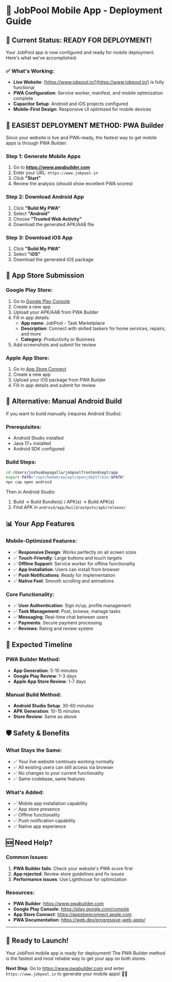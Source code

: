 # 📱 JobPool Mobile App - Deployment Guide

## 🎯 Current Status: READY FOR DEPLOYMENT!

Your JobPool app is now configured and ready for mobile deployment. Here's what we've accomplished:

### ✅ What's Working:
- **Live Website**: [https://www.jobpool.in/](https://www.jobpool.in/) is fully functional
- **PWA Configuration**: Service worker, manifest, and mobile optimization complete
- **Capacitor Setup**: Android and iOS projects configured
- **Mobile-First Design**: Responsive UI optimized for mobile devices

## 🚀 EASIEST DEPLOYMENT METHOD: PWA Builder

Since your website is live and PWA-ready, the fastest way to get mobile apps is through PWA Builder:

### Step 1: Generate Mobile Apps
1. Go to **https://www.pwabuilder.com**
2. Enter your URL: `https://www.jobpool.in`
3. Click **"Start"**
4. Review the analysis (should show excellent PWA scores)

### Step 2: Download Android App
1. Click **"Build My PWA"**
2. Select **"Android"**
3. Choose **"Trusted Web Activity"**
4. Download the generated APK/AAB file

### Step 3: Download iOS App
1. Click **"Build My PWA"**
2. Select **"iOS"**
3. Download the generated iOS package

## 📱 App Store Submission

### Google Play Store:
1. Go to [Google Play Console](https://play.google.com/console)
2. Create a new app
3. Upload your APK/AAB from PWA Builder
4. Fill in app details:
   - **App name**: JobPool - Task Marketplace
   - **Description**: Connect with skilled taskers for home services, repairs, and more
   - **Category**: Productivity or Business
5. Add screenshots and submit for review

### Apple App Store:
1. Go to [App Store Connect](https://appstoreconnect.apple.com)
2. Create a new app
3. Upload your iOS package from PWA Builder
4. Fill in app details and submit for review

## 🔧 Alternative: Manual Android Build

If you want to build manually (requires Android Studio):

### Prerequisites:
- Android Studio installed
- Java 17+ installed
- Android SDK configured

### Build Steps:
```bash
cd /Users/joshuabayagalla/jobpoolfrontendsept/app
export PATH="/opt/homebrew/opt/openjdk@17/bin:$PATH"
npx cap open android
```

Then in Android Studio:
1. Build → Build Bundle(s) / APK(s) → Build APK(s)
2. Find APK in `android/app/build/outputs/apk/release/`

## 📊 Your App Features

### Mobile-Optimized Features:
- ✅ **Responsive Design**: Works perfectly on all screen sizes
- ✅ **Touch-Friendly**: Large buttons and touch targets
- ✅ **Offline Support**: Service worker for offline functionality
- ✅ **App Installation**: Users can install from browser
- ✅ **Push Notifications**: Ready for implementation
- ✅ **Native Feel**: Smooth scrolling and animations

### Core Functionality:
- ✅ **User Authentication**: Sign in/up, profile management
- ✅ **Task Management**: Post, browse, manage tasks
- ✅ **Messaging**: Real-time chat between users
- ✅ **Payments**: Secure payment processing
- ✅ **Reviews**: Rating and review system

## 🎉 Expected Timeline

### PWA Builder Method:
- **App Generation**: 5-10 minutes
- **Google Play Review**: 1-3 days
- **Apple App Store Review**: 1-7 days

### Manual Build Method:
- **Android Studio Setup**: 30-60 minutes
- **APK Generation**: 10-15 minutes
- **Store Review**: Same as above

## 🛡️ Safety & Benefits

### What Stays the Same:
- ✅ Your live website continues working normally
- ✅ All existing users can still access via browser
- ✅ No changes to your current functionality
- ✅ Same codebase, same features

### What's Added:
- ✅ Mobile app installation capability
- ✅ App store presence
- ✅ Offline functionality
- ✅ Push notification capability
- ✅ Native app experience

## 🆘 Need Help?

### Common Issues:
1. **PWA Builder fails**: Check your website's PWA score first
2. **App rejected**: Review store guidelines and fix issues
3. **Performance issues**: Use Lighthouse for optimization

### Resources:
- **PWA Builder**: https://www.pwabuilder.com
- **Google Play Console**: https://play.google.com/console
- **App Store Connect**: https://appstoreconnect.apple.com
- **PWA Documentation**: https://web.dev/progressive-web-apps/

---

## 🚀 Ready to Launch!

Your JobPool mobile app is ready for deployment! The PWA Builder method is the fastest and most reliable way to get your app on both stores.

**Next Step**: Go to https://www.pwabuilder.com and enter `https://www.jobpool.in` to generate your mobile apps! 🎉📱
